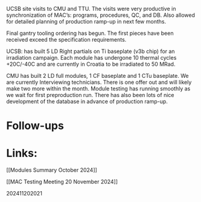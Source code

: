


UCSB site visits to CMU and TTU. The visits were very productive in synchronization of MAC’s: programs, procedures, QC, and DB.  Also allowed for detailed planning of production ramp-up in next few months.
 
Final gantry tooling ordering has begun. The first pieces have been received exceed the specification requirements. 

UCSB: has built 5 LD Right partials on Ti baseplate (v3b chip) for an irradiation campaign.
Each module has undergone 10 thermal cycles +20C/-40C and are currently in Croatia to be irradiated to 50 MRad.

CMU has built 2 LD full modules, 1 CF baseplate and 1 CTu baseplate.  We are currently Interviewing technicians. There is one offer out and will likely make two more within the month.
Module testing has running smoothly as we wait for first preproduction run.  There has also been lots of nice development of the database in advance of production ramp-up. 




# Follow-ups


# Links: 
[[Modules Summary October 2024]]


[[MAC Testing Meeting 20 November 2024]]


202411202021
